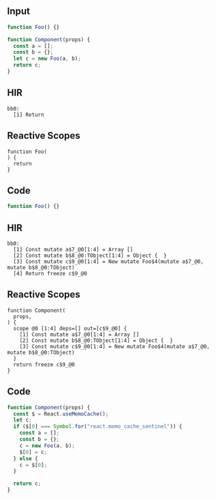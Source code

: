 
## Input

```javascript
function Foo() {}

function Component(props) {
  const a = [];
  const b = {};
  let c = new Foo(a, b);
  return c;
}

```

## HIR

```
bb0:
  [1] Return
```

## Reactive Scopes

```
function Foo(
) {
  return
}

```

## Code

```javascript
function Foo() {}

```
## HIR

```
bb0:
  [1] Const mutate a$7_@0[1:4] = Array []
  [2] Const mutate b$8_@0:TObject[1:4] = Object {  }
  [3] Const mutate c$9_@0[1:4] = New mutate Foo$4(mutate a$7_@0, mutate b$8_@0:TObject)
  [4] Return freeze c$9_@0
```

## Reactive Scopes

```
function Component(
  props,
) {
  scope @0 [1:4] deps=[] out=[c$9_@0] {
    [1] Const mutate a$7_@0[1:4] = Array []
    [2] Const mutate b$8_@0:TObject[1:4] = Object {  }
    [3] Const mutate c$9_@0[1:4] = New mutate Foo$4(mutate a$7_@0, mutate b$8_@0:TObject)
  }
  return freeze c$9_@0
}

```

## Code

```javascript
function Component(props) {
  const $ = React.useMemoCache();
  let c;
  if ($[0] === Symbol.for("react.memo_cache_sentinel")) {
    const a = [];
    const b = {};
    c = new Foo(a, b);
    $[0] = c;
  } else {
    c = $[0];
  }

  return c;
}

```
      